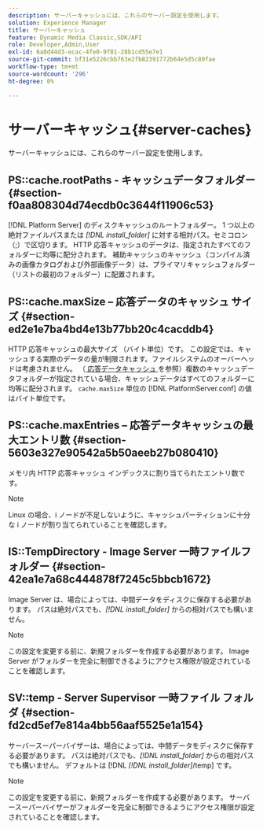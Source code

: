 ```yaml
---
description: サーバーキャッシュには、これらのサーバー設定を使用します。
solution: Experience Manager
title: サーバーキャッシュ
feature: Dynamic Media Classic,SDK/API
role: Developer,Admin,User
exl-id: 6a8d44d3-ecac-4fe0-9f81-28b1cd55e7e1
source-git-commit: bf31e5226cbb763e2fb82391772b64e5d5c89fae
workflow-type: tm+mt
source-wordcount: '296'
ht-degree: 0%

---
```


# サーバーキャッシュ{#server-caches}

サーバーキャッシュには、これらのサーバー設定を使用します。

## PS::cache.rootPaths - キャッシュデータフォルダー {#section-f0aa808304d74ecdb0c3644f11906c53}

[!DNL Platform Server] のディスクキャッシュのルートフォルダー。 1 つ以上の絶対ファイルパスまたは *[!DNL install_folder]* に対する相対パス。セミコロン（;）で区切ります。 HTTP 応答キャッシュのデータは、指定されたすべてのフォルダーに均等に配分されます。 補助キャッシュのキャッシュ（コンパイル済みの画像カタログおよび外部画像データ）は、プライマリキャッシュフォルダー（リストの最初のフォルダー）に配置されます。

## PS::cache.maxSize – 応答データのキャッシュ サイズ {#section-ed2e1e7ba4bd4e13b77bb20c4cacddb4}

HTTP 応答キャッシュの最大サイズ （バイト単位）です。 この設定では、キャッシュする実際のデータの量が制限されます。ファイルシステムのオーバーヘッドは考慮されません。 （[ 応答データキャッシュ ](../../../../is-api/image-serving-api-ref/c-configuration-and-administration/c-data-caches/c-response-data-cache.md#concept-81ea996c242441f2a69f7e9d9b3a29ca) を参照）複数のキャッシュデータフォルダーが指定されている場合、キャッシュデータはすべてのフォルダーに均等に配分されます。 `cache.maxSize` 単位の [!DNL PlatformServer.conf] の値はバイト単位です。

## PS::cache.maxEntries – 応答データキャッシュの最大エントリ数 {#section-5603e327e90542a5b50aeeb27b080410}

メモリ内 HTTP 応答キャッシュ インデックスに割り当てられたエントリ数です。

>[!NOTE]
>
>Linux の場合、i ノードが不足しないように、キャッシュパーティションに十分な i ノードが割り当てられていることを確認します。

## IS::TempDirectory - Image Server 一時ファイルフォルダー {#section-42ea1e7a68c444878f7245c5bbcb1672}

Image Server は、場合によっては、中間データをディスクに保存する必要があります。 パスは絶対パスでも、*[!DNL install_folder]* からの相対パスでも構いません。

>[!NOTE]
>
>この設定を変更する前に、新規フォルダーを作成する必要があります。 Image Server がフォルダーを完全に制御できるようにアクセス権限が設定されていることを確認します。

## SV::temp - Server Supervisor 一時ファイル フォルダ {#section-fd2cd5ef7e814a4bb56aaf5525e1a154}

サーバースーパーバイザーは、場合によっては、中間データをディスクに保存する必要があります。 パスは絶対パスでも、*[!DNL install_folder]* からの相対パスでも構いません。 デフォルトは [!DNL *[!DNL install_folder]*/temp] です。

>[!NOTE]
>
>この設定を変更する前に、新規フォルダーを作成する必要があります。 サーバースーパーバイザーがフォルダーを完全に制御できるようにアクセス権限が設定されていることを確認します。
